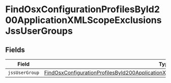 # FindOsxConfigurationProfilesById200ApplicationXMLScopeExclusionsJssUserGroups


## Fields

| Field                                                                                                                                                                                                             | Type                                                                                                                                                                                                              | Required                                                                                                                                                                                                          | Description                                                                                                                                                                                                       |
| ----------------------------------------------------------------------------------------------------------------------------------------------------------------------------------------------------------------- | ----------------------------------------------------------------------------------------------------------------------------------------------------------------------------------------------------------------- | ----------------------------------------------------------------------------------------------------------------------------------------------------------------------------------------------------------------- | ----------------------------------------------------------------------------------------------------------------------------------------------------------------------------------------------------------------- |
| `jssUserGroup`                                                                                                                                                                                                    | [FindOsxConfigurationProfilesById200ApplicationXMLScopeExclusionsJssUserGroupsJssUserGroup](../../models/operations/findosxconfigurationprofilesbyid200applicationxmlscopeexclusionsjssusergroupsjssusergroup.md) | :heavy_minus_sign:                                                                                                                                                                                                | N/A                                                                                                                                                                                                               |